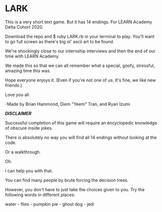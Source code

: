 # LARK
This is a very short text game. But it has 14 endings. For LEARN Academy Delta Cohort 2020.

Download the repo and $ ruby LARK.rb in your terminal to play. You'll want to go full screen as there's big ol' ascii art to be found.

We're shockingly close to our internship interviews and then the end of our time with LEARN Academy.

We made this so that we can all remember what a special, goofy, stressful, amazing time this was.

Hope everyone enjoys it. (Even if you're not one of us. It's fine, we like new friends.)

Love you all.

-Made by Brian Hammond, Diem "Yeem" Tran, and Ryan Izumi



***DISCLAIMER***


Successful completion of this game will require an encyclopedic knowledge of obscure inside jokes.

There is absolutely no way you will find all 14 endings without looking at the code.

Or a walkthrough.

Oh.

I can help you with that.

You can find many people by brute forcing the decision trees.

However, you don't have to just take the choices given to you. Try the following words in different places:

water -
flies -
pumpkin pie -
ghost dog -
jedi
